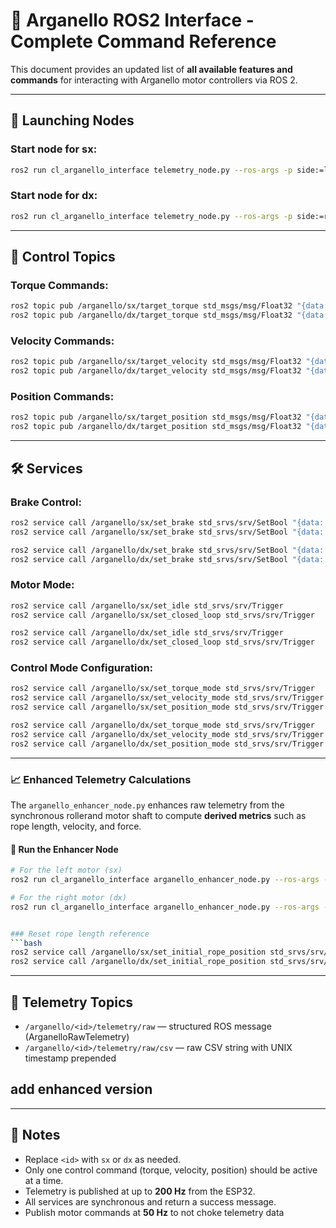# 🚀 Arganello ROS2 Interface - Complete Command Reference

This document provides an updated list of **all available features and commands** for interacting with Arganello motor controllers via ROS 2.

---

## 📃 Launching Nodes

### Start node for **sx**:

```bash
ros2 run cl_arganello_interface telemetry_node.py --ros-args -p side:=left -p serial_port:=/dev/serial/by-id/usb-1a86_USB_Single_Serial_5970047399-if00 -p config_path:=/home/msi/Desktop/ros2_ws/src/cl_arganello_interface/config/arganelloTelemetry.json -p debug_mode:=true
```

### Start node for **dx**:

```bash
ros2 run cl_arganello_interface telemetry_node.py --ros-args -p side:=right  -p serial_port:=/dev/serial/by-id/usb-1a86_USB_Single_Serial_5970046081-if00 -p config_path:=/home/msi/Desktop/ros2_ws/src/cl_arganello_interface/config/arganelloTelemetry.json -p debug_mode:=true
```

---

## 🚡 Control Topics

### Torque Commands:

```bash
ros2 topic pub /arganello/sx/target_torque std_msgs/msg/Float32 "{data: 0.5}" --rate 50
ros2 topic pub /arganello/dx/target_torque std_msgs/msg/Float32 "{data: 0.5}" --rate 50
```

### Velocity Commands:

```bash
ros2 topic pub /arganello/sx/target_velocity std_msgs/msg/Float32 "{data: 1.0}" --rate 50
ros2 topic pub /arganello/dx/target_velocity std_msgs/msg/Float32 "{data: 1.0}" --rate 50
```

### Position Commands:

```bash
ros2 topic pub /arganello/sx/target_position std_msgs/msg/Float32 "{data: 0.2}" --rate 50
ros2 topic pub /arganello/dx/target_position std_msgs/msg/Float32 "{data: 0.2}" --rate 50
```

---

## 🛠️ Services

### Brake Control:

```bash
ros2 service call /arganello/sx/set_brake std_srvs/srv/SetBool "{data: true}"  # Engage
ros2 service call /arganello/sx/set_brake std_srvs/srv/SetBool "{data: false}" # Release

ros2 service call /arganello/dx/set_brake std_srvs/srv/SetBool "{data: true}"  # Engage
ros2 service call /arganello/dx/set_brake std_srvs/srv/SetBool "{data: false}" # Release
```

### Motor Mode:

```bash
ros2 service call /arganello/sx/set_idle std_srvs/srv/Trigger
ros2 service call /arganello/sx/set_closed_loop std_srvs/srv/Trigger

ros2 service call /arganello/dx/set_idle std_srvs/srv/Trigger
ros2 service call /arganello/dx/set_closed_loop std_srvs/srv/Trigger
```

### Control Mode Configuration:

```bash
ros2 service call /arganello/sx/set_torque_mode std_srvs/srv/Trigger
ros2 service call /arganello/sx/set_velocity_mode std_srvs/srv/Trigger
ros2 service call /arganello/sx/set_position_mode std_srvs/srv/Trigger

ros2 service call /arganello/dx/set_torque_mode std_srvs/srv/Trigger
ros2 service call /arganello/dx/set_velocity_mode std_srvs/srv/Trigger
ros2 service call /arganello/dx/set_position_mode std_srvs/srv/Trigger
```

---

### 📈 Enhanced Telemetry Calculations

The `arganello_enhancer_node.py` enhances raw telemetry from the synchronous rollerand motor shaft to compute **derived metrics** such as rope length, velocity, and force.

#### 🚀 Run the Enhancer Node

```bash
# For the left motor (sx)
ros2 run cl_arganello_interface arganello_enhancer_node.py --ros-args -p arganello_id:=sx

# For the right motor (dx)
ros2 run cl_arganello_interface arganello_enhancer_node.py --ros-args -p arganello_id:=dx


### Reset rope length reference
```bash
ros2 service call /arganello/sx/set_initial_rope_position std_srvs/srv/Trigger
ros2 service call /arganello/dx/set_initial_rope_position std_srvs/srv/Trigger
```

---

## 📶 Telemetry Topics

- `/arganello/<id>/telemetry/raw` — structured ROS message (ArganelloRawTelemetry)
- `/arganello/<id>/telemetry/raw/csv` — raw CSV string with UNIX timestamp prepended

## add enhanced version

---

## 🔹 Notes

- Replace `<id>` with `sx` or `dx` as needed.
- Only one control command (torque, velocity, position) should be active at a time.
- Telemetry is published at up to **200 Hz** from the ESP32.
- All services are synchronous and return a success message.
- Publish motor commands at **50 Hz** to not choke telemetry data


